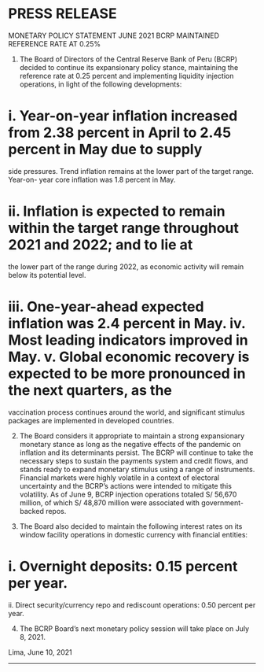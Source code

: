 # PRESS RELEASE

 MONETARY POLICY STATEMENT JUNE 2021
 BCRP MAINTAINED REFERENCE RATE AT 0.25%

1. The Board of Directors of the Central Reserve Bank of Peru (BCRP) decided to continue its
expansionary policy stance, maintaining the reference rate at 0.25 percent and implementing
liquidity injection operations, in light of the following developments:

# i. Year-on-year inflation increased from 2.38 percent in April to 2.45 percent in May due to supply
side pressures. Trend inflation remains at the lower part of the target range. Year-on- year core
inflation was 1.8 percent in May.

# ii. Inflation is expected to remain within the target range throughout 2021 and 2022; and to lie at

the lower part of the range during 2022, as economic activity will remain below its potential
level.

# iii. One-year-ahead expected inflation was 2.4 percent in May. iv. Most leading indicators improved in May. v. Global economic recovery is expected to be more pronounced in the next quarters, as the

vaccination process continues around the world, and significant stimulus packages are
implemented in developed countries.

2. The Board considers it appropriate to maintain a strong expansionary monetary stance as long as
the negative effects of the pandemic on inflation and its determinants persist. The BCRP will
continue to take the necessary steps to sustain the payments system and credit flows, and stands
ready to expand monetary stimulus using a range of instruments. Financial markets were highly
volatile in a context of electoral uncertainty and the BCRP’s actions were intended to mitigate this
volatility. As of June 9, BCRP injection operations totaled S/ 56,670 million, of which S/ 48,870
million were associated with government-backed repos.

3. The Board also decided to maintain the following interest rates on its window facility operations in
domestic currency with financial entities:

# i. Overnight deposits: 0.15 percent per year.
 ii. Direct security/currency repo and rediscount operations: 0.50 percent per year.

4. The BCRP Board’s next monetary policy session will take place on July 8, 2021.

Lima, June 10, 2021


-----

